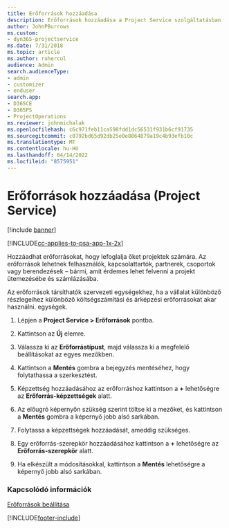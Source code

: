 ```yaml
---
title: Erőforrások hozzáadása
description: Erőforrások hozzáadása a Project Service szolgáltatásban
author: JohnPBurrows
ms.custom:
- dyn365-projectservice
ms.date: 7/31/2018
ms.topic: article
ms.author: ruhercul
audience: Admin
search.audienceType:
- admin
- customizer
- enduser
search.app:
- D365CE
- D365PS
- ProjectOperations
ms.reviewer: johnmichalak
ms.openlocfilehash: c6c971feb11ca598fdd1dc56531f931b6cf91735
ms.sourcegitcommit: c0792bd65d92db25e0e8864879a19c4b93efb10c
ms.translationtype: MT
ms.contentlocale: hu-HU
ms.lasthandoff: 04/14/2022
ms.locfileid: "8575951"
---
```

# <a name="add-resources-project-service"></a>Erőforrások hozzáadása (Project Service)

[!include [banner](../includes/psa-now-project-operations.md)]

[!INCLUDE[cc-applies-to-psa-app-1x-2x](../includes/cc-applies-to-psa-app-1x-2x.md)]

Hozzáadhat erőforrásokat, hogy lefoglalja őket projektek számára. Az erőforrások lehetnek felhasználók, kapcsolattartók, partnerek, csoportok vagy berendezések – bármi, amit érdemes lehet felvenni a projekt ütemezésébe és számlázásába.  
  
Az erőforrások társíthatók szervezeti egységekhez, ha a vállalat különböző részlegeihez különböző költségszámítási és árképzési erőforrásokat akar használni. egységek.  
  
1.  Lépjen a **Project Service > Erőforrások** pontba.  
  
2.  Kattintson az **Új** elemre.  
  
3.  Válassza ki az **Erőforrástípust**, majd válassza ki a megfelelő beállításokat az egyes mezőkben.  
  
4.  Kattintson a **Mentés** gombra a bejegyzés mentéséhez, hogy folytathassa a szerkesztést.  
  
5.  Képzettség hozzáadásához az erőforráshoz kattintson a **+** lehetőségre az **Erőforrás-képzettségek** alatt.  
  
6.  Az előugró képernyőn szükség szerint töltse ki a mezőket, és kattintson a **Mentés** gombra a képernyő jobb alsó sarkában.  
  
7.  Folytassa a képzettségek hozzáadását, ameddig szükséges.  
  
8.  Egy erőforrás-szerepkör hozzáadásához kattintson a **+** lehetőségre az **Erőforrás-szerepkör** alatt.  
  
9. Ha elkészült a módosításokkal, kattintson a **Mentés** lehetőségre a képernyő jobb alsó sarkában.  
  
### <a name="see-also"></a>Kapcsolódó információk  
 [Erőforrások beállítása](../psa/set-up-resources.md)


[!INCLUDE[footer-include](../includes/footer-banner.md)]
